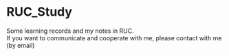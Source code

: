 # RUC_Study
Some learning records and my notes in RUC.  
If you want to communicate and cooperate with me, please contact with me (by email)